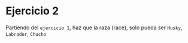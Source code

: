 # Ejercicio 2

Partiendo del `ejercicio 1`, haz que la raza (race), solo pueda ser `Husky`, `Labrador`, `Chucho`

